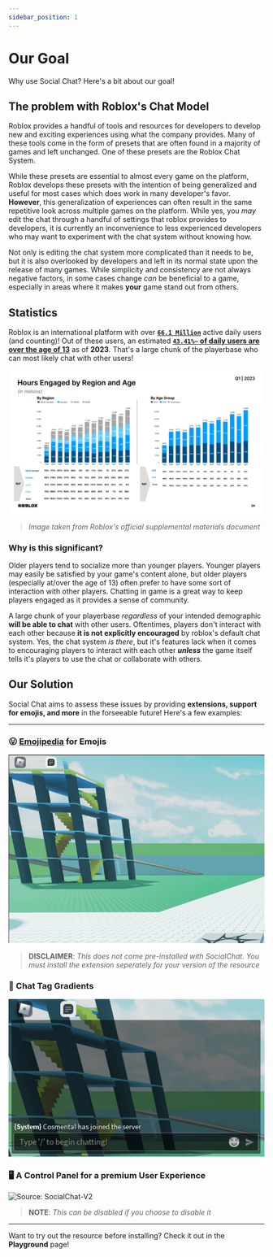 ```yaml
---
sidebar_position: 1
---
```


# Our Goal

Why use Social Chat? Here's a bit about our goal!

## The problem with Roblox's Chat Model

Roblox provides a handful of tools and resources for developers to develop new and exciting experiences using what the company provides. Many of these tools come in the form of presets that are often found in a majority of games and left unchanged. One of these presets are the Roblox Chat System.

While these presets are essential to almost every game on the platform, Roblox develops these presets with the intention of being generalized and useful for most cases which does work in many developer's favor. **However**, this generalization of experiences can often result in the same repetitive look across multiple games on the platform. While yes, you *may* edit the chat through a handful of settings that roblox provides to developers, it is currently an inconvenience to less experienced developers who may want to experiment with the chat system without knowing how.

Not only is editing the chat system more complicated than it needs to be, but it is also overlooked by developers and left in its normal state upon the release of many games. While simplicity and consistency are not always negative factors, in some cases change *can* be beneficial to a game, especially in areas where it makes **your** game stand out from others.

## Statistics

Roblox is an international platform with over [**`66.1 Million`**](https://www.demandsage.com/how-many-people-play-roblox/#:~:text=Currently%2C%20Roblox%20currently%20has%2066.1,we%20are%20covering%20it%20all!) active daily users (and counting)! Out of these users, an estimated [**`43.41%~` of daily users are over the age of 13**](https://s27.q4cdn.com/984876518/files/doc_financials/2023/q1/Q1-23-Supplemental-Materials-FINAL.pdf) as of **2023**. That's a large chunk of the playerbase who can most likely chat with other users!

![Source: DemandSage](img/statsDAUbyAge.png)
> *Image taken from Roblox's official supplemental materials document*

### Why is this significant?

Older players tend to socialize more than younger players. Younger players may easily be satisfied by your game's content alone, but older players (especially at/over the age of 13) often prefer to have some sort of interaction with other players. Chatting in game is a great way to keep players engaged as it provides a sense of community.

A large chunk of your playerbase *regardless* of your intended demographic **will be able to chat** with other users. Oftentimes, players don't interact with each other because **it is not explicitly encouraged** by roblox's default chat system. Yes, the chat system *is there*, but it's features lack when it comes to encouraging players to interact with each other ***unless*** the game itself tells it's players to use the chat or collaborate with others.

## Our Solution

Social Chat aims to assess these issues by providing **extensions, support for emojis, and more** in the forseeable future! Here's a few examples:

---

### 😛 [Emojipedia](https://create.roblox.com/marketplace/asset/13055356554/Emojipedia) for Emojis
![Source: SocialChat-V2](img/EmojipediaExample.gif)
> **DISCLAIMER**: *This does not come pre-installed with SocialChat. You must install the extension seperately for your version of the resource*

### 🌈 Chat Tag Gradients
![Source: SocialChat-V2](img/MessageGradientExample.gif)

### 🖥 A Control Panel for a premium User Experience
![Source: SocialChat-V2](img/ControlPanelExample.gif)
> **NOTE**: *This can be disabled if you choose to disable it*

---

Want to try out the resource before installing? Check it out in the **Playground** page!